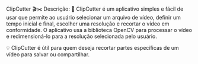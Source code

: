 ClipCutter 🎬✂️
Descrição:
📝 ClipCutter é um aplicativo simples e fácil de usar que permite ao usuário selecionar um arquivo de vídeo, definir um tempo inicial e final, escolher uma resolução e recortar o vídeo em conformidade. O aplicativo usa a biblioteca OpenCV para processar o vídeo e redimensioná-lo para a resolução selecionada pelo usuário.

💡 ClipCutter é útil para quem deseja recortar partes específicas de um vídeo para salvar ou compartilhar.
